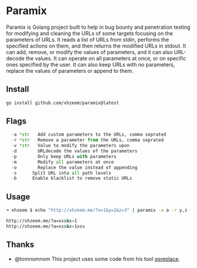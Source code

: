 # Paramix
Paramix is Golang project built to help in bug bounty and penetration testing for modifying and cleaning the URLs of some targets focusing on the parameters of URLs. It reads a list of URLs from stdin, performs the specified actions on them, and then returns the modified URLs in stdout. It can add, remove, or modify the values of parameters, and it can also URL-decode the values. It can operate on all parameters at once, or on specific ones specified by the user. It can also keep URLs with no parameters, replace the values of parameters or append to them.


## Install
```bash
go install github.com/xhzeem/paramix@latest
```

## Flags

```python
  -a *str   Add custom parameters to the URLs, comma seprated
  -r *str   Remove a parameter from the URLs, comma seprated
  -v *str   Value to modify the parameters upon
  -d	    URLdecode the values of the parameters
  -p	    Only keep URLs with parameters
  -m	    Modify all parameters at once
  -o	    Replace the value instead of appending
  -s      Split URL into all path levels
  -b      Enable blacklist to remove static URLs
```

## Usage
```bash
➜ xhzeem $ echo "http://xhzeem.me/?x=1&y=2&z=3" | paramix -a a -r y,z -v xss  

http://xhzeem.me/?a=xss&x=1
http://xhzeem.me/?a=xss&x=1xss
```

## Thanks
-  @tomnomnom This project uses some code from his tool [qsreplace](https://github.com/tomnomnom/qsreplace/).
